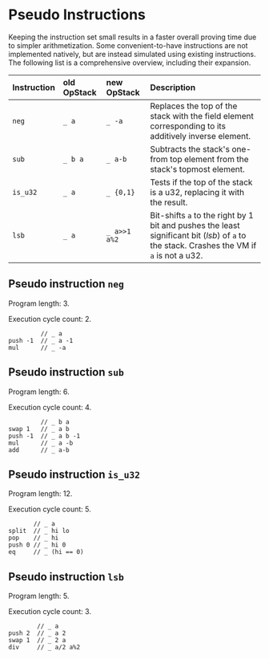 # Pseudo Instructions

Keeping the instruction set small results in a faster overall proving time due to simpler arithmetization.
Some convenient-to-have instructions are not implemented natively, but are instead simulated using existing instructions.
The following list is a comprehensive overview, including their expansion.

| Instruction | old OpStack | new OpStack  | Description                                                                                                                                |
|:------------|:------------|:-------------|:-------------------------------------------------------------------------------------------------------------------------------------------|
| `neg`       | `_ a`       | `_ -a`       | Replaces the top of the stack with the field element corresponding to its additively inverse element.                                      |
| `sub`       | `_ b a`     | `_ a-b`      | Subtracts the stack's one-from top element from the stack's topmost element.                                                               |
| `is_u32`    | `_ a`       | `_ {0,1}`    | Tests if the top of the stack is a u32, replacing it with the result.                                                                      |
| `lsb`       | `_ a`       | `_ a>>1 a%2` | Bit-shifts `a` to the right by 1 bit and pushes the least significant bit (_lsb_) of `a` to the stack. Crashes the VM if `a` is not a u32. |

## Pseudo instruction `neg`

Program length: 3.

Execution cycle count: 2.

```
         // _ a
push -1  // _ a -1
mul      // _ -a
```

## Pseudo instruction `sub`

Program length: 6.

Execution cycle count: 4.

```
         // _ b a
swap 1   // _ a b
push -1  // _ a b -1
mul      // _ a -b
add      // _ a-b
```
## Pseudo instruction `is_u32`

Program length: 12.

Execution cycle count: 5.

```
       // _ a
split  // _ hi lo
pop    // _ hi
push 0 // _ hi 0
eq     // _ (hi == 0)
```

## Pseudo instruction `lsb`

Program length: 5.

Execution cycle count: 3.

```
        // _ a
push 2  // _ a 2
swap 1  // _ 2 a
div     // _ a/2 a%2
```

